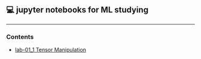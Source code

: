 ## 💻 jupyter notebooks for ML studying
----
### Contents
+ [lab-01_1 Tensor Manipulation](lab01_1_Tensor_Manipulation.html)
